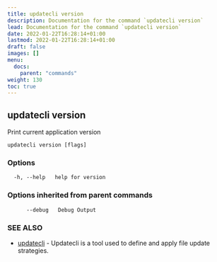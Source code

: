```yaml
---
title: updatecli version
description: Documentation for the command `updatecli version`
lead: Documentation for the command `updatecli version`
date: 2022-01-22T16:28:14+01:00
lastmod: 2022-01-22T16:28:14+01:00
draft: false
images: []
menu:
  docs:
    parent: "commands"
weight: 130
toc: true
---
```


## updatecli version

Print current application version

```
updatecli version [flags]
```

### Options

```
  -h, --help   help for version
```

### Options inherited from parent commands

```
      --debug   Debug Output
```

### SEE ALSO

* [updatecli](/docs/commands/updatecli)	 - Updatecli is a tool used to define and apply file update strategies. 

